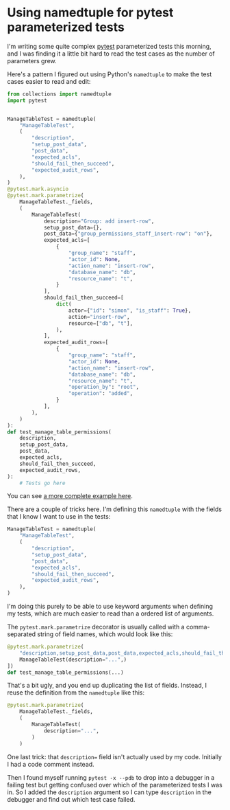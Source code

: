 # Using namedtuple for pytest parameterized tests

I'm writing some quite complex [pytest]() parameterized tests this morning, and I was finding it a little bit hard to read the test cases as the number of parameters grew.

Here's a pattern I figured out using Python's `namedtuple` to make the test cases easier to read and edit:

```python
from collections import namedtuple
import pytest


ManageTableTest = namedtuple(
    "ManageTableTest",
    (
        "description",
        "setup_post_data",
        "post_data",
        "expected_acls",
        "should_fail_then_succeed",
        "expected_audit_rows",
    ),
)
@pytest.mark.asyncio
@pytest.mark.parametrize(
    ManageTableTest._fields,
    (
        ManageTableTest(
            description="Group: add insert-row",
            setup_post_data={},
            post_data={"group_permissions_staff_insert-row": "on"},
            expected_acls=[
                {
                    "group_name": "staff",
                    "actor_id": None,
                    "action_name": "insert-row",
                    "database_name": "db",
                    "resource_name": "t",
                }
            ],
            should_fail_then_succeed=[
                dict(
                    actor={"id": "simon", "is_staff": True},
                    action="insert-row",
                    resource=["db", "t"],
                ),
            ],
            expected_audit_rows=[
                {
                    "group_name": "staff",
                    "actor_id": None,
                    "action_name": "insert-row",
                    "database_name": "db",
                    "resource_name": "t",
                    "operation_by": "root",
                    "operation": "added",
                }
            ],
        ),
    )
):
def test_manage_table_permissions(
    description,
    setup_post_data,
    post_data,
    expected_acls,
    should_fail_then_succeed,
    expected_audit_rows,
):
    # Tests go here
```
You can see [a more complete example here](https://github.com/datasette/datasette-acl/blob/ea0e092a33295f95b52c23d3fa21e8dee4fdc5e7/tests/test_acl.py).

There are a couple of tricks here. I'm defining this `namedtuple` with the fields that I know I want to use in the tests:

```python
ManageTableTest = namedtuple(
    "ManageTableTest",
    (
        "description",
        "setup_post_data",
        "post_data",
        "expected_acls",
        "should_fail_then_succeed",
        "expected_audit_rows",
    ),
)
```
I'm doing this purely to be able to use keyword arguments when defining my tests, which are much easier to read than a ordered list of arguments.

The `pytest.mark.parametrize` decorator is usually called with a comma-separated string of field names, which would look like this:

```python
@pytest.mark.parametrize(
    "description,setup_post_data,post_data,expected_acls,should_fail_then_succeed,expected_audit_rows", [
    ManageTableTest(description="...",)
])
def test_manage_table_permissions(...)
```
That's a bit ugly, and you end up duplicating the list of fields. Instead, I reuse the definition from the `namedtuple` like this:
```python
@pytest.mark.parametrize(
    ManageTableTest._fields,
    (
        ManageTableTest(
            description="...",
        )
    )
```
One last trick: that `description=` field isn't actually used by my code. Initially I had a code comment instead.

Then I found myself running `pytest -x --pdb` to drop into a debugger in a failing test but getting confused over which of the parameterized tests I was in. So I added the `description` argument so I can type `description` in the debugger and find out which test case failed.
